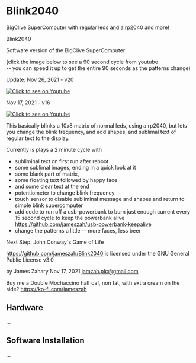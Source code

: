 # Blink2040
BigClive SuperComputer with regular leds and a rp2040 and more!

 Blink2040

  Software version of the BigClive SuperComputer  
  
  (click the image below to see a 90 second cycle from youtube  
  -- you can speed it up to get the entire 90 seconds as the patterns change)
  
Update: Nov 26, 2021 - v20 

[![Click to see on Youtube](http://img.youtube.com/vi/mNBp2K8Y3Gs/hqdefault.jpg)](http://www.youtube.com/watch?v=mNBp2K8Y3Gs "Blink2040 from Youtube")  

Nov 17, 2021 - v16

[![Click to see on Youtube](http://img.youtube.com/vi/MWLixb5pZDI/hqdefault.jpg)](http://www.youtube.com/watch?v=MWLixb5pZDI "Blink2040 from Youtube")

  This basically blinks a 10x8 matrix of normal leds, using a rp2040, but lets you change the blink frequency,
  and add shapes, and sublimal text of regular text to the display.

  Currently is plays a 2 minute cycle with
  - subliminal text on first run after reboot
  - some sublimal images, ending in a quick look at it
  - some blank part of matrix,
  - some floating text followed by happy face
  - and some clear text at the end
  - potentiometer to change blink frequency
  - touch sensor to disable subliminal message and shapes and return to simple blink supercomputer
  - add code to run off a usb-powerbank to burn just enough current every 15 second cycle to keep the powerbank alive 
    https://github.com/jameszah/usb-powerbank-keepalive
  - change the patterns a little -- more faces, less beer
  
Next Step:  John Conway's Game of Life

  https://github.com/jameszah/Blink2040 is licensed under the
    GNU General Public License v3.0

  by James Zahary  Nov 17, 2021
  jamzah.plc@gmail.com
  
  Buy me a Double Mochaccino half caf, non fat, with extra cream on the side? 
  https://ko-fi.com/jameszah
 
  
  <h2> Hardware </h2>
  
  ...
  
  <h2> Software Installation </h2>
  
...
